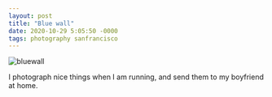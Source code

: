 ```yaml
---
layout: post
title: "Blue wall"
date: 2020-10-29 5:05:50 -0000
tags: photography sanfrancisco
---
```

![bluewall](https://hosting.photobucket.com/images/i/katjasgrace/bluewall.jpg)

I photograph nice things when I am running, and send them to my boyfriend at home.
